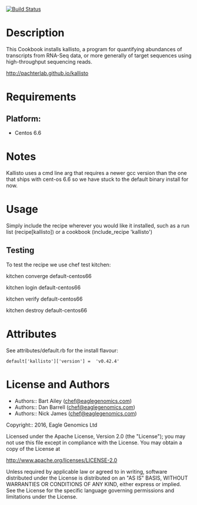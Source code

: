 [![Build Status](https://travis-ci.org/EagleGenomics-cookbooks/kallisto.svg?branch=master)](https://travis-ci.org/EagleGenomics-cookbooks/kallisto)

Description
===========

This Cookbook installs kallisto, a program for quantifying abundances of transcripts from RNA-Seq data, or more generally of target sequences using high-throughput sequencing reads.

http://pachterlab.github.io/kallisto

Requirements
============

## Platform:

* Centos 6.6

Notes
=====
Kallisto uses a cmd line arg that requires a newer gcc version than the one that ships with cent-os 6.6 so we have stuck to the default binary install for now.

Usage
=====
Simply include the recipe wherever you would like it installed, such as a run list (recipe[kallisto]) or a cookbook (include_recipe 'kallisto')


## Testing
To test the recipe we use chef test kitchen:

kitchen converge default-centos66

kitchen login default-centos66

kitchen verify default-centos66

kitchen destroy default-centos66

Attributes
==========

See attributes/default.rb for the install flavour:

    default['kallisto']['version'] =  'v0.42.4'


License and Authors
===================

* Authors:: Bart Ailey (<chef@eaglegenomics.com>)
* Authors:: Dan Barrell (<chef@eaglegenomics.com>)
* Authors:: Nick James (<chef@eaglegenomics.com>)    

Copyright:: 2016, Eagle Genomics Ltd


Licensed under the Apache License, Version 2.0 (the "License");
you may not use this file except in compliance with the License.
You may obtain a copy of the License at

http://www.apache.org/licenses/LICENSE-2.0

Unless required by applicable law or agreed to in writing, software
distributed under the License is distributed on an "AS IS" BASIS,
WITHOUT WARRANTIES OR CONDITIONS OF ANY KIND, either express or implied.
See the License for the specific language governing permissions and
limitations under the License.
